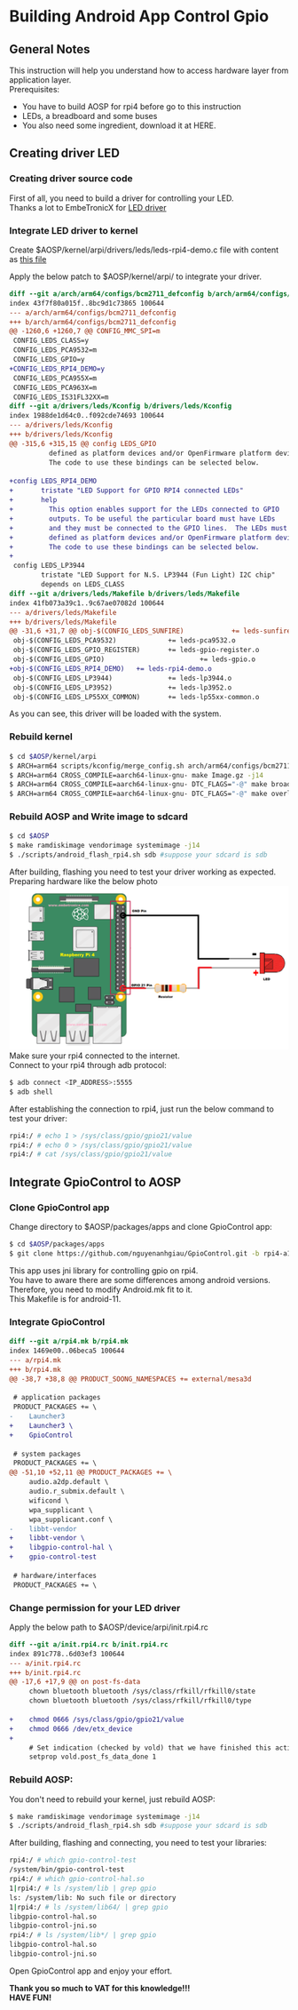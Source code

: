 # Building Android App Control Gpio
## General Notes
This instruction will help you understand how to access hardware layer from application layer.<br>
Prerequisites:<br>
- You have to build AOSP for rpi4 before go to this instruction
- LEDs, a breadboard and some buses
- You also need some ingredient, download it at HERE.

## Creating driver LED
### Creating driver source code
First of all, you need to build a driver for controlling your LED.<br>
Thanks a lot to EmbeTronicX for [LED driver](https://embetronicx.com/tutorials/linux/device-drivers/gpio-driver-basic-using-raspberry-pi/)

### Integrate LED driver to kernel
Create $AOSP/kernel/arpi/drivers/leds/leds-rpi4-demo.c file with content as [this file](https://github.com/Embetronicx/Tutorials/blob/master/Linux/Device_Driver/GPIO-in-Linux-Device-Driver/driver.c)

Apply the below patch to $AOSP/kernel/arpi/ to integrate your driver.
```patch
diff --git a/arch/arm64/configs/bcm2711_defconfig b/arch/arm64/configs/bcm2711_defconfig
index 43f7f80a015f..8bc9d1c73865 100644
--- a/arch/arm64/configs/bcm2711_defconfig
+++ b/arch/arm64/configs/bcm2711_defconfig
@@ -1260,6 +1260,7 @@ CONFIG_MMC_SPI=m
 CONFIG_LEDS_CLASS=y
 CONFIG_LEDS_PCA9532=m
 CONFIG_LEDS_GPIO=y
+CONFIG_LEDS_RPI4_DEMO=y
 CONFIG_LEDS_PCA955X=m
 CONFIG_LEDS_PCA963X=m
 CONFIG_LEDS_IS31FL32XX=m
diff --git a/drivers/leds/Kconfig b/drivers/leds/Kconfig
index 1988de1d64c0..f092cde74693 100644
--- a/drivers/leds/Kconfig
+++ b/drivers/leds/Kconfig
@@ -315,6 +315,15 @@ config LEDS_GPIO
          defined as platform devices and/or OpenFirmware platform devices.
          The code to use these bindings can be selected below.
 
+config LEDS_RPI4_DEMO
+       tristate "LED Support for GPIO RPI4 connected LEDs"
+       help
+         This option enables support for the LEDs connected to GPIO
+         outputs. To be useful the particular board must have LEDs
+         and they must be connected to the GPIO lines.  The LEDs must be
+         defined as platform devices and/or OpenFirmware platform devices.
+         The code to use these bindings can be selected below.
+
 config LEDS_LP3944
        tristate "LED Support for N.S. LP3944 (Fun Light) I2C chip"
        depends on LEDS_CLASS
diff --git a/drivers/leds/Makefile b/drivers/leds/Makefile
index 41fb073a39c1..9c67ae07082d 100644
--- a/drivers/leds/Makefile
+++ b/drivers/leds/Makefile
@@ -31,6 +31,7 @@ obj-$(CONFIG_LEDS_SUNFIRE)            += leds-sunfire.o
 obj-$(CONFIG_LEDS_PCA9532)             += leds-pca9532.o
 obj-$(CONFIG_LEDS_GPIO_REGISTER)       += leds-gpio-register.o
 obj-$(CONFIG_LEDS_GPIO)                        += leds-gpio.o
+obj-$(CONFIG_LEDS_RPI4_DEMO)   += leds-rpi4-demo.o
 obj-$(CONFIG_LEDS_LP3944)              += leds-lp3944.o
 obj-$(CONFIG_LEDS_LP3952)              += leds-lp3952.o
 obj-$(CONFIG_LEDS_LP55XX_COMMON)       += leds-lp55xx-common.o
```
As you can see, this driver will be loaded with the system.

### Rebuild kernel
```bash
$ cd $AOSP/kernel/arpi
$ ARCH=arm64 scripts/kconfig/merge_config.sh arch/arm64/configs/bcm2711_defconfig kernel/configs/android-base.config kernel/configs/android-recommended.config
$ ARCH=arm64 CROSS_COMPILE=aarch64-linux-gnu- make Image.gz -j14
$ ARCH=arm64 CROSS_COMPILE=aarch64-linux-gnu- DTC_FLAGS="-@" make broadcom/bcm2711-rpi-4-b.dtb
$ ARCH=arm64 CROSS_COMPILE=aarch64-linux-gnu- DTC_FLAGS="-@" make overlays/vc4-kms-v3d-pi4.dtbo
```

### Rebuild AOSP and Write image to sdcard
```bash
$ cd $AOSP
$ make ramdiskimage vendorimage systemimage -j14
$ ./scripts/android_flash_rpi4.sh sdb #suppose your sdcard is sdb
```

After building, flashing you need to test your driver working as expected.<br>
Preparing hardware like the below photo ![GPIO-connection](GPIO-connection-Diagram.png)<br>
Make sure your rpi4 connected to the internet.<br>
Connect to your rpi4 through adb protocol:
```bash
$ adb connect <IP_ADDRESS>:5555
$ adb shell
```
After establishing the connection to rpi4, just run the below command to test your driver:
```bash
rpi4:/ # echo 1 > /sys/class/gpio/gpio21/value
rpi4:/ # echo 0 > /sys/class/gpio/gpio21/value
rpi4:/ # cat /sys/class/gpio/gpio21/value
```

## Integrate GpioControl to AOSP
### Clone GpioControl app
Change directory to $AOSP/packages/apps and clone GpioControl app:
```bash
$ cd $AOSP/packages/apps
$ git clone https://github.com/nguyenanhgiau/GpioControl.git -b rpi4-a11-telephony GpioControl
```

This app uses jni library for controlling gpio on rpi4.<br>
You have to aware there are some differences among android versions.<br>
Therefore, you need to modify Android.mk fit to it.<br>
This Makefile is for android-11.

### Integrate GpioControl
```patch
diff --git a/rpi4.mk b/rpi4.mk
index 1469e00..06beca5 100644
--- a/rpi4.mk
+++ b/rpi4.mk
@@ -38,7 +38,8 @@ PRODUCT_SOONG_NAMESPACES += external/mesa3d
 
 # application packages
 PRODUCT_PACKAGES += \
-    Launcher3
+    Launcher3 \
+    GpioControl
 
 # system packages
 PRODUCT_PACKAGES += \
@@ -51,10 +52,11 @@ PRODUCT_PACKAGES += \
     audio.a2dp.default \
     audio.r_submix.default \
     wificond \
     wpa_supplicant \
     wpa_supplicant.conf \
-    libbt-vendor
+    libbt-vendor \
+    libgpio-control-hal \
+    gpio-control-test
 
 # hardware/interfaces
 PRODUCT_PACKAGES += \
```

### Change permission for your LED driver
Apply the below path to $AOSP/device/arpi/init.rpi4.rc
```patch
diff --git a/init.rpi4.rc b/init.rpi4.rc
index 891c778..6d03ef3 100644
--- a/init.rpi4.rc
+++ b/init.rpi4.rc
@@ -17,6 +17,9 @@ on post-fs-data
     chown bluetooth bluetooth /sys/class/rfkill/rfkill0/state
     chown bluetooth bluetooth /sys/class/rfkill/rfkill0/type
 
+    chmod 0666 /sys/class/gpio/gpio21/value
+    chmod 0666 /dev/etx_device
+
     # Set indication (checked by vold) that we have finished this action
     setprop vold.post_fs_data_done 1
```

### Rebuild AOSP:
You don't need to rebuild your kernel, just rebuild AOSP:
```bash
$ make ramdiskimage vendorimage systemimage -j14
$ ./scripts/android_flash_rpi4.sh sdb #suppose your sdcard is sdb
```

After building, flashing and connecting, you need to test your libraries:
```bash
rpi4:/ # which gpio-control-test
/system/bin/gpio-control-test
rpi4:/ # which gpio-control-hal.so
1|rpi4:/ # ls /system/lib | grep gpio
ls: /system/lib: No such file or directory
1|rpi4:/ # ls /system/lib64/ | grep gpio                                                                                                         
libgpio-control-hal.so
libgpio-control-jni.so
rpi4:/ # ls /system/lib*/ | grep gpio                                                                                                            
libgpio-control-hal.so
libgpio-control-jni.so
```

Open GpioControl app and enjoy your effort.

**Thank you so much to VAT for this knowledge!!!**<br>
**HAVE FUN!**
